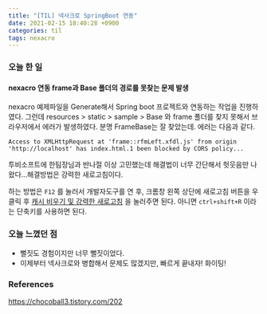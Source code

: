 ```yaml
---
title: "[TIL] 넥사크로 SpringBoot 연동"
date: 2021-02-15 18:40:28 +0900
categories: til
tags: nexacro
---
```


### 오늘 한 일

#### nexacro 연동 frame과 Base 폴더의 경로를 못찾는 문제 발생

nexacro 예제파일을 Generate해서 Spring boot 프로젝트와 연동하는 작업을 진행하였다. 그런데 resources > static > sample > Base 와 frame 폴더를 찾지 못해서 브라우저에서 에러가 발생하였다. 분명 FrameBase는 잘 찾았는데. 에러는 다음과 같다.

```
Access to XMLHttpRequest at 'frame::rfmLeft.xfdl.js' from origin 'http://localhost' has index.html.1 been blocked by CORS policy...
```

투비소프트에 한팀장님과 반나절 이상 고민했는데 해결법이 너무 간단해서 헛웃음만 나왔다...해결방법은 강력한 새로고침이다.

하는 방법은  `F12` 를 눌러서 개발자도구를 연 후, 크롬창 왼쪽 상단에 새로고침 버튼을 우클릭 후 <u>캐시 비우기 및 강력한 새로고침</u> 을 눌러주면 된다. 아니면 `ctrl+shift+R` 이라는 단축키를 사용하면 된다.



### 오늘 느꼈던 점

- 뻘짓도 경험이지만 너무 뻘짓이었다.
- 이제부터 넥사크로와 병합해서 문제도 많겠지만, 빠르게 끝내자! 화이팅!



### References

https://chocoball3.tistory.com/202
